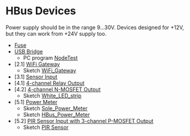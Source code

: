 # HBus Devices

Power supply should be in the range 9...30V. Devices designed for +12V, but they can work from +24V supply too.

  * [Fuse](https://github.com/akouz/HBus/tree/master/Devices/01_Fuse)
  * [USB Bridge](https://github.com/akouz/HBus/tree/master/Devices/02_USB_Bridge) 
    * PC program [NodeTest](https://github.com/akouz/HBus/tree/master/NodeTest)
  * [2.1] [WiFi Gateway](https://github.com/akouz/HBus/tree/master/Devices/03_WiFi_Gateway)
    * Sketch [WiFi_Gateway](https://github.com/akouz/HBus/tree/master/Devices/03_WiFi_Gateway/WiFi_Gateway)
  * [3.1] [Sensor Input](https://github.com/akouz/HBus/tree/master/Devices/04_Sensor)
  * [4.1] [4-channel Relay Output](https://github.com/akouz/HBus/tree/master/Devices/05_Relay4)
  * [4.2] [4-channel N-MOSFET Output](https://github.com/akouz/HBus/tree/master/Devices/06_MOSFET4)
    * Sketch [White_LED_strip](https://github.com/akouz/HBus/tree/master/Devices/06_MOSFET4/Sketches/White_LED_strip)
  * [5.1] [Power Meter](https://github.com/akouz/HBus/tree/master/Devices/07_Power_Meter)
    * Sketch [Sole_Power_Meter](https://github.com/akouz/HBus/tree/master/Devices/07_Power_Meter/Sole_Power_Meter)
    * Sketch [HBus_Power_Meter](https://github.com/akouz/HBus/tree/master/Devices/07_Power_Meter/HBus_Power_Meter)
  * [5.2] [PIR Sensor Input with 3-channel P-MOSFET Output](https://github.com/akouz/HBus/tree/master/Devices/08_PIR_Sensor)
    * Sketch [PIR Sensor](https://github.com/akouz/HBus/tree/master/Devices/08_PIR_Sensor/PIR_Sensor)
